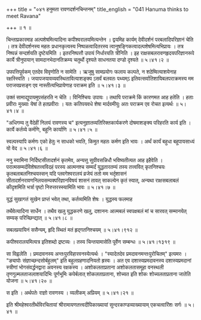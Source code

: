 +++
title = "०४१ हनुमता रावणदर्शनचिन्तनम्"
title_english = "041 Hanuma thinks to meet Ravana"

+++
 ॥  १  ॥   

  

चिन्ताप्रकारमाह अल्पशेषमित्यादिना कपीश्वरालयमित्यन्तेन । द्वयमिह कार्यम् देवीदर्शनं परबलादिपरिज्ञानं चेति । तत्र देवीदर्शनस्य महतः प्रधानकृत्यस्य निष्पन्नत्वादितरस्य त्वानुषङ्गिकत्वादल्पशेषमित्यभिप्रायः । तत्र निष्पन्नं सन्दर्शयति दृष्टेयमिति । इतरनिष्पत्तौ उपायं निर्धारयति त्रीनिति । इह राक्षसबलरावणहृदयपरिज्ञानरूपे कार्ये त्रीनुपायान् सामदानभेदानतिक्रम्य चतुर्थो दृश्यते साधनतया दण्डो दृश्यते  ॥  ५।४१।२  ॥   

  

उपपत्तिपूर्वकम् एतदेव विवृणोति न सामेति । ऋजुषु सामप्रयोगः फलाय कल्पते, न शठेष्वित्याशयेनाह रक्षस्स्विति । जयापजयावव्यवस्थितावित्याशङ्क्य ऽसर्वं बलवतः पथ्यम्ऽ इतिवत्सर्वातिशायिबलपराक्रमस्य मम पराजयप्रसङ्ग एव नास्तीत्यभिप्रायेणाह पराक्रम इति  ॥  ५।४१।३  ॥   

  

उक्तं सामाद्युपायमुपसंहरति न चेति । विनिश्चियः उपायः । तथापि पराक्रमे किं कारणमत आह हतेति । हताः प्रवीराः मुख्याः येषां ते हतप्रवीराः । यतः कतिपयवधे शेषा मार्दवमीयुः अतः पराक्रम एव रोचत इत्यर्थः  ॥  ५।४१।४  ॥   

  

"अधिगम्य तु वैदेहीं निलयं रावणस्य च" इत्यनुज्ञातव्यतिरिक्तकार्यकरणे दोषमाशङ्क्य परिहरति कार्य इति । कार्ये कर्तव्ये कर्मणि, बहूनि कार्याणि  ॥  ५।४१।५  ॥   

  

स्वल्पस्यापि कर्मणः एको हेतुः न साधको भवति, किमुत महतः कर्मण इति भावः । अर्थं कार्यं बहुधा बहूपायसाध्यं यो वेद  ॥  ५।४१।६  ॥   

  

ननु स्वामिना निर्दिष्टसीतादर्शनं कृतमेव, अन्यत्तु सुग्रीवसन्निधौ भविष्यतीत्यत आह इहैवेति । परात्मसम्मर्दविशेषतत्त्वविदहं परस्य आत्मनश्च सम्मर्दं युद्धतारतम्यं तस्य तत्त्ववित् कृतनिश्चयः कृतबलाबलनिश्चयस्सन् यदि प्लवगेश्वरालयं व्रजेयं ततो मम भर्तृशासनं सीतादर्शनरावणनिलयसम्यक्परिज्ञानविषयं शासनं तावत् साकल्येन कृतं स्यात्, अन्यथा राक्षसबलाबलं कीदृशमिति भर्त्रा पृष्टो निरुत्तरस्स्यामिति भावः  ॥  ५।४१।७  ॥   

  

युद्धं सुखागतं सुखेन प्राप्तं भवेत् तथा, कर्तव्यमिति शेषः । युद्धस्य फलमाह  

तथैवेत्यादिना सार्धेन । तथैव खलु युद्धकरणे खलु, दशाननः आत्मबलं स्वपक्षबलं मां च सारवत् सम्मानयेत् सम्यक् परिच्छिन्द्यात्  ॥  ५।४१।८  ॥   

  

सबलप्रयायिनं ससैन्यम्, हृदि स्थितं मतं हृद्गतनिश्चयम्  ॥  ५।४१।९१२  ॥   

  

कपीश्वरालयमित्यत्र इतिशब्दो द्रष्टव्यः । तस्य चिन्तयामासेति पूर्वेण सम्बन्धः  ॥  ५।४१।१३१९  ॥   

  

सा विह्वलेति । प्रमदावनस्य अन्तःपुरविहारवनस्येत्यर्थः । "स्यादेतदेव प्रमदावनमन्तःपुरोचितम्" इत्यमरः । "ङ्यापोः संज्ञाच्छन्दसोर्बहुलम्" इति बहुलग्रहणादनियतो ह्रस्वः । अत एव दशास्यप्रमदावनस्य दशास्यप्रमदानां स्त्रीणां भोगसंवर्द्धनद्वारा अवनस्य रक्षकस्य । अशोकलताप्रताना अशोकलतासमूहा वनस्थली तृणगुल्मलताजलाशयादिभिः पूर्णभूमिः कपेर्बलात् शोकलताप्रताना, शोच्यत इति शोकः शोच्यलताप्रताना जातेति योजना  ॥  ५।४१।२०  ॥   

  

स इति । अर्थपतेः राज्ञो रावणस्य । व्यलीकम् अप्रियम्  ॥  ५।४१।२१  ॥   

  

इति श्रीमहेश्वरतीर्थविरचितायां श्रीरामायणतत्त्वदीपिकाख्यायां सुन्दरकाण्डव्याख्यायाम् एकचत्वारिंशः सर्गः  ॥  ५।४१  ॥   

  

